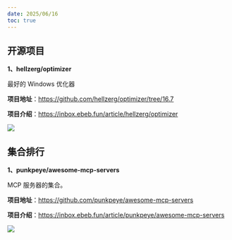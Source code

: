 ```yaml
---
date: 2025/06/16
toc: true
---
```


## 开源项目
**1、hellzerg/optimizer**

最好的 Windows 优化器

**项目地址**：https://github.com/hellzerg/optimizer/tree/16.7

**项目介绍**：https://inbox.ebeb.fun/article/hellzerg/optimizer

![](https://repository-images.githubusercontent.com/103370157/10a1bed4-98ad-412b-b14a-c80e86067cc9)

## 集合排行
**1、punkpeye/awesome-mcp-servers**

MCP 服务器的集合。

**项目地址**：https://github.com/punkpeye/awesome-mcp-servers

**项目介绍**：https://inbox.ebeb.fun/article/punkpeye/awesome-mcp-servers

![](https://opengraph.githubassets.com/ac370e677cae1c4591491d36d7d16f61c7480f3e81bcaecf4adb0cd7fde2d745/punkpeye/awesome-mcp-servers)


